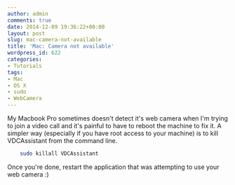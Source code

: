 ```yaml
---
author: admin
comments: true
date: 2014-12-09 19:36:22+00:00
layout: post
slug: mac-camera-not-available
title: 'Mac: Camera not available'
wordpress_id: 622
categories:
- Tutorials
tags:
- Mac
- OS X
- sudo
- WebCamera
---
```


My Macbook Pro sometimes doesn't detect it's web camera when I'm trying to join a video call and it's painful to have to reboot the machine to fix it. A simpler way (especially if you have root access to your machine) is to kill VDCAssistant from the command line.

```bash    
    sudo killall VDCAssistant
```

Once you're done, restart the application that was attempting to use your web camera :)
